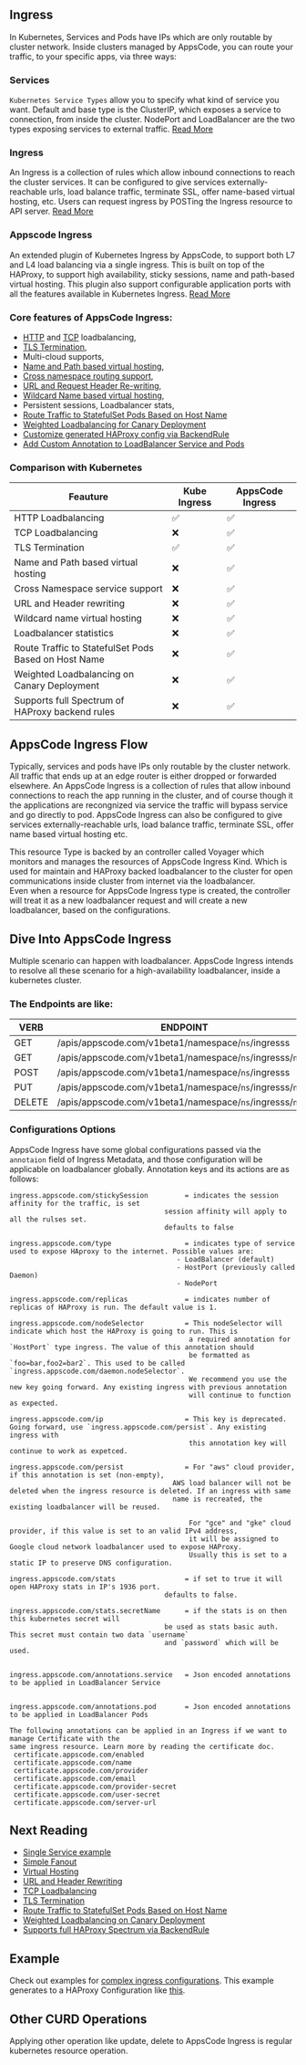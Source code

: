 ## Ingress
In Kubernetes, Services and Pods have IPs which are only routable by cluster network. Inside clusters managed by AppsCode,
you can route your traffic, to your specific apps, via three ways:

### Services
`Kubernetes Service Types` allow you to specify what kind of service you want. Default and base type is the
ClusterIP, which exposes a service to connection, from inside the cluster.
NodePort and LoadBalancer are the two types exposing services to external traffic. [Read More](http://kubernetes.io/docs/user-guide/services/#publishing-services---service-types)

### Ingress
An Ingress is a collection of rules which allow inbound connections to reach the cluster services.
It can be configured to give services externally-reachable urls, load balance traffic, terminate SSL,
offer name-based virtual hosting, etc. Users can request ingress by POSTing the Ingress resource to API server.  [Read More](http://kubernetes.io/docs/user-guide/ingress/)

### Appscode Ingress
An extended plugin of Kubernetes Ingress by AppsCode, to support both L7 and L4 load balancing via a single ingress.
This is built on top of the HAProxy, to support high availability, sticky sessions, name and path-based virtual
hosting. This plugin also support configurable application ports with all the features available in Kubernetes Ingress. [Read More](#what-is-appscode-ingress)

### Core features of AppsCode Ingress:
  - [HTTP](single-service.md) and [TCP](tcp.md) loadbalancing,
  - [TLS Termination](tls.md),
  - Multi-cloud supports,
  - [Name and Path based virtual hosting](named-virtual-hosting.md),
  - [Cross namespace routing support](named-virtual-hosting.md),
  - [URL and Request Header Re-writing](header-rewrite.md),
  - [Wildcard Name based virtual hosting](named-virtual-hosting.md),
  - Persistent sessions, Loadbalancer stats,
  - [Route Traffic to StatefulSet Pods Based on Host Name](statefulset-pod.md)
  - [Weighted Loadbalancing for Canary Deployment](weighted.md)
  - [Customize generated HAProxy config via BackendRule](backend-rule.md)
  - [Add Custom Annotation to LoadBalancer Service and Pods](annotations.md)

### Comparison with Kubernetes
| Feauture | Kube Ingress | AppsCode Ingress |
|----------|--------------|------------------|
| HTTP Loadbalancing| :white_check_mark: | :white_check_mark: |
| TCP Loadbalancing | :x: | :white_check_mark: |
| TLS Termination | :white_check_mark: | :white_check_mark: |
| Name and Path based virtual hosting | :x: | :white_check_mark: |
| Cross Namespace service support | :x: | :white_check_mark: |
| URL and Header rewriting | :x: | :white_check_mark: |
| Wildcard name virtual hosting | :x: | :white_check_mark: |
| Loadbalancer statistics | :x: | :white_check_mark: |
| Route Traffic to StatefulSet Pods Based on Host Name | :x: | :white_check_mark: |
| Weighted Loadbalancing on Canary Deployment| :x: | :white_check_mark: |
| Supports full Spectrum of HAProxy backend rules | :x: | :white_check_mark: |

## AppsCode Ingress Flow
Typically, services and pods have IPs only routable by the cluster network. All traffic that ends up at an
edge router is either dropped or forwarded elsewhere. An AppsCode Ingress is a collection of rules that allow
inbound connections to reach the app running in the cluster, and of course though it the applications are recongnized
via service the traffic will bypass service and go directly to pod.
AppsCode Ingress can also be configured to give services externally-reachable urls, load balance traffic,
terminate SSL, offer name based virtual hosting etc.

This resource Type is backed by an controller called Voyager which monitors and manages the resources of AppsCode Ingress Kind.
Which is used for maintain and HAProxy backed loadbalancer to the cluster for open communications inside cluster
from internet via the loadbalancer.<br>
Even when a resource for AppsCode Ingress type is created, the controller will treat it as a new loadbalancer
request and will create a new loadbalancer, based on the configurations.


## Dive Into AppsCode Ingress
Multiple scenario can happen with loadbalancer. AppsCode Ingress intends to resolve all these scenario
for a high-availability loadbalancer, inside a kubernetes cluster.

### The Endpoints are like:

|  VERB   |                     ENDPOINT                                | ACTION | BODY
|---------|-------------------------------------------------------------|--------|-------
|  GET    | /apis/appscode.com/v1beta1/namespace/`ns`/ingresss          | LIST   | nil
|  GET    | /apis/appscode.com/v1beta1/namespace/`ns`/ingresss/`name`   | GET    | nil
|  POST   | /apis/appscode.com/v1beta1/namespace/`ns`/ingresss          | CREATE | JSON
|  PUT    | /apis/appscode.com/v1beta1/namespace/`ns`/ingresss/`name`   | UPDATE | JSON
|  DELETE | /apis/appscode.com/v1beta1/namespace/`ns`/ingresss/`name`   | DELETE | nil


### Configurations Options
AppsCode Ingress have some global configurations passed via the `annotaion` field of Ingress Metadata,
and those configuration will be applicable on loadbalancer globally. Annotation keys and its actions are as follows:

```
ingress.appscode.com/stickySession         = indicates the session affinity for the traffic, is set
                                      session affinity will apply to all the rulses set.
                                      defaults to false

ingress.appscode.com/type                  = indicates type of service used to expose HAproxy to the internet. Possible values are:
                                         - LoadBalancer (default)
                                         - HostPort (previously called Daemon)
                                         - NodePort

ingress.appscode.com/replicas              = indicates number of replicas of HAProxy is run. The default value is 1.

ingress.appscode.com/nodeSelector          = This nodeSelector will indicate which host the HAProxy is going to run. This is 
                                            a required annotation for `HostPort` type ingress. The value of this annotation should 
                                            be formatted as `foo=bar,foo2=bar2`. This used to be called `ingress.appscode.com/daemon.nodeSelector`.
                                            We recommend you use the new key going forward. Any existing ingress with previous annotation
                                            will continue to function as expected.

ingress.appscode.com/ip                    = This key is deprecated. Going forward, use `ingress.appscode.com/persist`. Any existing ingress with
                                            this annotation key will continue to work as expetced.

ingress.appscode.com/persist               = For "aws" cloud provider, if this annotation is set (non-empty), 
                                        AWS load balancer will not be deleted when the ingress resource is deleted. If an ingress with same 
                                        name is recreated, the existing loadbalancer will be reused.
                                      
                                            For "gce" and "gke" cloud provider, if this value is set to an valid IPv4 address, 
                                            it will be assigned to Google cloud network loadbalancer used to expose HAProxy.
                                            Usually this is set to a static IP to preserve DNS configuration.

ingress.appscode.com/stats                 = if set to true it will open HAProxy stats in IP's 1936 port.
                                      defaults to false.

ingress.appscode.com/stats.secretName      = if the stats is on then this kubernetes secret will
                                      be used as stats basic auth. This secret must contain two data `username`
                                      and `password` which will be used.


ingress.appscode.com/annotations.service   = Json encoded annotations to be applied in LoadBalancer Service


ingress.appscode.com/annotations.pod       = Json encoded annotations to be applied in LoadBalancer Pods

The following annotations can be applied in an Ingress if we want to manage Certificate with the
same ingress resource. Learn more by reading the certificate doc.
 certificate.appscode.com/enabled
 certificate.appscode.com/name
 certificate.appscode.com/provider
 certificate.appscode.com/email
 certificate.appscode.com/provider-secret
 certificate.appscode.com/user-secret
 certificate.appscode.com/server-url
```

## Next Reading
- [Single Service example](single-service.md)
- [Simple Fanout](simple-fanout.md)
- [Virtual Hosting](named-virtual-hosting.md)
- [URL and Header Rewriting](header-rewrite.md)
- [TCP Loadbalancing](tcp.md)
- [TLS Termination](tls.md)
- [Route Traffic to StatefulSet Pods Based on Host Name](statefulset-pod.md)
- [Weighted Loadbalancing on Canary Deployment](weighted.md)
- [Supports full HAProxy Spectrum via BackendRule](backend-rule.md)

## Example
Check out examples for [complex ingress configurations](../../../../hack/example/ingress.yaml).
This example generates to a HAProxy Configuration like [this](../../../../hack/example/haproxy_generated.cfg).

## Other CURD Operations
Applying other operation like update, delete to AppsCode Ingress is regular kubernetes resource operation.

